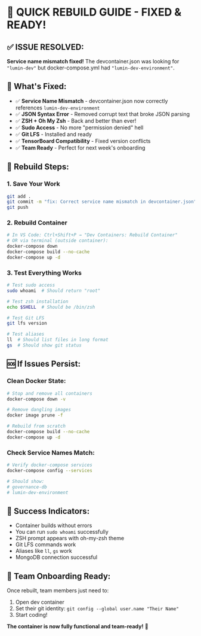 # 🚀 **QUICK REBUILD GUIDE - FIXED & READY!**

## ✅ **ISSUE RESOLVED:**
**Service name mismatch fixed!** The devcontainer.json was looking for `"lumin-dev"` but docker-compose.yml had `"lumin-dev-environment"`.

## 🎯 **What's Fixed:**
- ✅ **Service Name Mismatch** - devcontainer.json now correctly references `lumin-dev-environment`
- ✅ **JSON Syntax Error** - Removed corrupt text that broke JSON parsing
- ✅ **ZSH + Oh My Zsh** - Back and better than ever!
- ✅ **Sudo Access** - No more "permission denied" hell
- ✅ **Git LFS** - Installed and ready
- ✅ **TensorBoard Compatibility** - Fixed version conflicts
- ✅ **Team Ready** - Perfect for next week's onboarding

## 🔧 **Rebuild Steps:**

### **1. Save Your Work**
```bash
git add .
git commit -m "fix: Correct service name mismatch in devcontainer.json"
git push
```

### **2. Rebuild Container**
```bash
# In VS Code: Ctrl+Shift+P → "Dev Containers: Rebuild Container"
# OR via terminal (outside container):
docker-compose down
docker-compose build --no-cache
docker-compose up -d
```

### **3. Test Everything Works**
```bash
# Test sudo access
sudo whoami  # Should return "root"

# Test zsh installation
echo $SHELL  # Should be /bin/zsh

# Test Git LFS
git lfs version

# Test aliases
ll  # Should list files in long format
gs  # Should show git status
```

## 🆘 **If Issues Persist:**

### **Clean Docker State:**
```bash
# Stop and remove all containers
docker-compose down -v

# Remove dangling images
docker image prune -f

# Rebuild from scratch
docker-compose build --no-cache
docker-compose up -d
```

### **Check Service Names Match:**
```bash
# Verify docker-compose services
docker-compose config --services

# Should show:
# governance-db
# lumin-dev-environment
```

## 🎉 **Success Indicators:**
- Container builds without errors
- You can run `sudo whoami` successfully
- ZSH prompt appears with oh-my-zsh theme
- Git LFS commands work
- Aliases like `ll`, `gs` work
- MongoDB connection successful

## 🚀 **Team Onboarding Ready:**
Once rebuilt, team members just need to:
1. Open dev container
2. Set their git identity: `git config --global user.name "Their Name"`
3. Start coding!

**The container is now fully functional and team-ready!** 🎯
